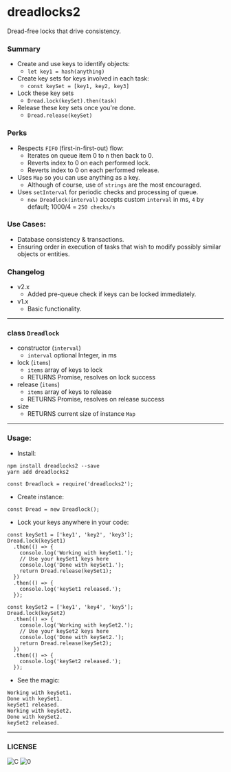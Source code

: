 # dreadlocks2
Dread-free locks that drive consistency.

### Summary

* Create and use keys to identify objects:
  * `let key1 = hash(anything)`
* Create key sets for keys involved in each task:
  * `const keySet = [key1, key2, key3]`
* Lock these key sets
  * `Dread.lock(keySet).then(task)`
* Release these key sets once you're done.
  * `Dread.release(keySet)`

### Perks

* Respects `FIFO` (first-in-first-out) flow:
  * Iterates on queue item 0 to n then back to 0.
  * Reverts index to 0 on each performed lock.
  * Reverts index to 0 on each performed release.
* Uses `Map` so you can use anything as a key.
  * Although of course, use of `strings` are the most encouraged.
* Uses `setInterval` for periodic checks and processing of queue.
  * `new Dreadlock(interval)` accepts custom `interval` in ms, `4` by default; 1000/4 = `250 checks/s`

### Use Cases:

* Database consistency & transactions.
* Ensuring order in execution of tasks that wish to modify possibly similar objects or entities.


### Changelog

* v2.x
  * Added pre-queue check if keys can be locked immediately.
* v1.x
  * Basic functionality.

---

### class `Dreadlock`
* constructor (`interval`)
  * `interval` optional Integer, in ms
* lock (`items`)
  * `items` array of keys to lock
  * RETURNS Promise, resolves on lock success
* release (`items`)
  * `items` array of keys to release
  * RETURNS Promise, resolves on release success
* size
  * RETURNS current size of instance `Map`
---

### Usage:

* Install:
```
npm install dreadlocks2 --save
yarn add dreadlocks2
```
```
const Dreadlock = require('dreadlocks2');
```

* Create instance:
```
const Dread = new Dreadlock();
```

* Lock your keys anywhere in your code:
```
const keySet1 = ['key1', 'key2', 'key3'];
Dread.lock(keySet1)
  .then(() => {
    console.log('Working with keySet1.');
    // Use your keySet1 keys here
    console.log('Done with keySet1.');
    return Dread.release(keySet1);
  })
  .then(() => {
    console.log('keySet1 released.');
  });
```
```
const keySet2 = ['key1', 'key4', 'key5'];
Dread.lock(keySet2)
  .then(() => {
    console.log('Working with keySet2.');
    // Use your keySet2 keys here
    console.log('Done with keySet2.');
    return Dread.release(keySet2);
  })
  .then(() => {
    console.log('keySet2 released.');
  });
```
* See the magic:
```
Working with keySet1.
Done with keySet1.
keySet1 released.
Working with keySet2.
Done with keySet2.
keySet2 released.
```

---

### LICENSE

![C](https://upload.wikimedia.org/wikipedia/commons/8/84/Public_Domain_Mark_button.svg) ![0](https://upload.wikimedia.org/wikipedia/commons/6/69/CC0_button.svg)
